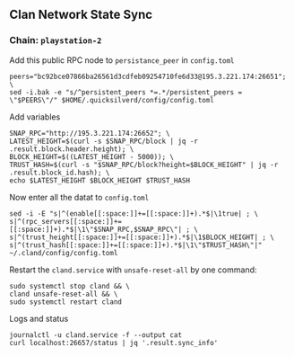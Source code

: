 ## Clan Network State Sync
### Chain: `playstation-2`
Add this public RPC node to `persistance_peer` in `config.toml`
```
peers="bc92bce07866ba26561d3cdfeb09254710fe6d33@195.3.221.174:26651"; \
sed -i.bak -e "s/^persistent_peers *=.*/persistent_peers = \"$PEERS\"/" $HOME/.quicksilverd/config/config.toml
```
Add variables
```
SNAP_RPC="http://195.3.221.174:26652"; \
LATEST_HEIGHT=$(curl -s $SNAP_RPC/block | jq -r .result.block.header.height); \
BLOCK_HEIGHT=$((LATEST_HEIGHT - 5000)); \
TRUST_HASH=$(curl -s "$SNAP_RPC/block?height=$BLOCK_HEIGHT" | jq -r .result.block_id.hash); \
echo $LATEST_HEIGHT $BLOCK_HEIGHT $TRUST_HASH
```
Now enter all the datat to `config.toml`
```
sed -i -E "s|^(enable[[:space:]]+=[[:space:]]+).*$|\1true| ; \
s|^(rpc_servers[[:space:]]+=[[:space:]]+).*$|\1\"$SNAP_RPC,$SNAP_RPC\"| ; \
s|^(trust_height[[:space:]]+=[[:space:]]+).*$|\1$BLOCK_HEIGHT| ; \
s|^(trust_hash[[:space:]]+=[[:space:]]+).*$|\1\"$TRUST_HASH\"|" ~/.cland/config/config.toml
```
Restart the `cland.service` with `unsafe-reset-all` by one command:
```
sudo systemctl stop cland && \
cland unsafe-reset-all && \
sudo systemctl restart cland
```
Logs and status
```
journalctl -u cland.service -f --output cat
curl localhost:26657/status | jq '.result.sync_info'
```
